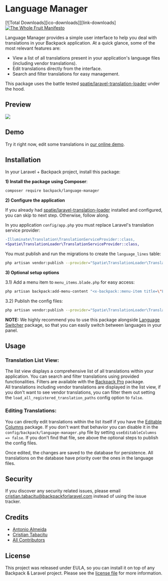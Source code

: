 # Language Manager

[![Total Downloads][ico-downloads]][link-downloads]
[![The Whole Fruit Manifesto](https://img.shields.io/badge/writing%20standard-the%20whole%20fruit-brightgreen)](https://github.com/the-whole-fruit/manifesto)

Language Manager provides a simple user interface to help you deal with translations in your Backpack application.
At a quick glance, some of the most relevant features are:

- View a list of all translations present in your application's language files (including vendor translations).
- Edit translations directly from the interface.
- Search and filter translations for easy management.

This package uses the battle tested [spatie/laravel-translation-loader](https://github.com/spatie/laravel-translation-loader) under the hood.

## Preview

![](https://user-images.githubusercontent.com/1032474/205863022-827f3248-a9f3-4d05-896f-5fa7a40227be.gif)


## Demo

Try it right now, edit some translations in [our online demo](https://demo.backpackforlaravel.com/admin/language-manager).  

## Installation

In your Laravel + Backpack project, install this package:

**1) Install the package using Composer**:

```bash
composer require backpack/language-manager
```

**2) Configure the application**

If you already had [spatie/laravel-translation-loader](https://github.com/spatie/laravel-translation-loader) installed and configured, you can skip to next step. Otherwise, follow along. 

 In you application `config/app.php` you must replace Laravel's translation service provider:

```diff
-Illuminate\Translation\TranslationServiceProvider::class,
+Spatie\TranslationLoader\TranslationServiceProvider::class,
```

You must publish and run the migrations to create the `language_lines` table:
```bash
php artisan vendor:publish --provider="Spatie\TranslationLoader\TranslationServiceProvider" --tag="migrations" && php artisan migrate
```

**3) Optional setup options**

3.1) Add a menu item to `menu_items.blade.php` for easy access:

```bash
php artisan backpack:add-menu-content "<x-backpack::menu-item title=\"Language Manager\" icon=\"la la-stream\" :link=\"backpack_url('language-manager')\" />"
```

3.2) Publish the config files:

```bash
php artisan vendor:publish --provider="Spatie\TranslationLoader\TranslationServiceProvider" --tag="config" && php artisan vendor:publish --provider="Backpack\LanguageManager\AddonServiceProvider" --tag="config"
```

**NOTE:** We highly recommend you to use this package alongside [Language Switcher](https://github.com/Laravel-Backpack/language-switcher) package, so that you can easily switch between languages in your panel.


## Usage

### Translation List View:

The list view displays a comprehensive list of all translations within your application.
You can search and filter translations using provided functionalities. Filters are available with the [Backpack Pro](https://backpackforlaravel.com/products/pro-for-unlimited-projects) package.  
All translations including vendor translations are displayed in the list view, if you don't want to see vendor translations, you can filter them out setting the `load_all_registered_translation_paths` config option to `false`.

### Editing Translations:

You can directly edit translations within the list itself if you have the [Editable Columns](https://backpackforlaravel.com/products/editable-columns) package. 
If you don't want that behavior you can disable it in the `config/backpack/language-manager.php` file by setting `useEditableColumns => false`. 
If you don't find that file, see above the optional steps to publish the config files.

Once edited, the changes are saved to the database for persistence. All translations on the database have priority over the ones in the language files.

## Security

If you discover any security related issues, please email cristian.tabacitu@backpackforlaravel.com instead of using the issue tracker.

## Credits

- [Antonio Almeida](https://github.com/promatik)
- [Cristian Tabacitu](https://github.com/tabacitu)
- [All Contributors][link-contributors]

## License

This project was released under EULA, so you can install it on top of any Backpack & Laravel project. Please see the [license file](https://backpackforlaravel.com/products/calendar-operation/license.md) for more information. 

[ico-version]: https://img.shields.io/packagist/v/backpack/language-manager.svg?style=flat-square
[ico-download]: https://img.shields.io/packagist/dt/backpack/language-manager.svg?style=flat-square

[link-author]: https://github.com/laravel-backpack
[link-contributors]: ../../contributors
